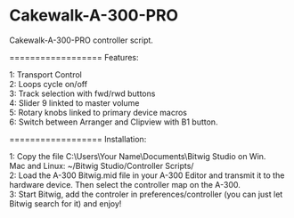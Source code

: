 Cakewalk-A-300-PRO
==================

Cakewalk-A-300-PRO controller script.

==================
Features:

1: Transport Control <br>
2: Loops cycle on/off<br>
3: Track selection with fwd/rwd buttons<br>
4: Slider 9 linkted to master volume<br>
5: Rotary knobs linked to primary device macros<br>
6: Switch between Arranger and Clipview with B1 button. <br>

==================
Installation:

1: Copy the file C:\Users\Your Name\Documents\Bitwig Studio on Win.<br>
   Mac and Linux: ~/Bitwig Studio/Controller Scripts/ <br>
2: Load the A-300 Bitwig.mid file in your A-300 Editor and transmit it to the hardware device. Then select
   the controller map on the A-300.<br>
3: Start Bitwig, add the controler in preferences/controller (you can just let Bitwig search for it) and enjoy!<br>
